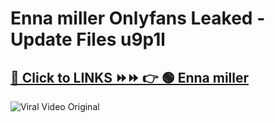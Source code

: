 
 # Enna miller Onlyfans Leaked - Update Files u9p1l

## <h2><a href="https://clipsfans.com/Enna_miller&ref=git">🔗 Click to LINKS ⏩⏩ 👉 🟢 Enna miller </a></h2>

<a href="https://clipsfans.com/Enna_miller&ref=git" rel="nofollow" data-target="animated-image.originalLink"><img src="https://i.ibb.co.com/xMMVF88/686577567.gif" alt="Viral Video Original" style="max-width: 100%; display: inline-block;" data-target="animated-image.originalImage"></a>

